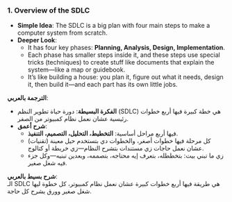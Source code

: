 ### 1. Overview of the SDLC

- **Simple Idea**: The SDLC is a big plan with four main steps to make a computer system from scratch.
- **Deeper Look**:
    - It has four key phases: **Planning, Analysis, Design, Implementation**.
    - Each phase has smaller steps inside it, and these steps use special tricks (techniques) to create stuff like documents that explain the system—like a map or guidebook.
    - It’s like building a house: you plan it, figure out what it needs, design it, then build it—and each part has its own little jobs.

**الترجمة بالعربي**:

- **الفكرة البسيطة**: دورة حياة تطوير النظم (SDLC) هي خطة كبيرة فيها أربع خطوات رئيسية عشان نعمل نظام كمبيوتر من الصفر.
- **شرح أعمق**:
    - فيها أربع مراحل أساسية: **التخطيط، التحليل، التصميم، التنفيذ**.
    - كل مرحلة فيها خطوات أصغر، والخطوات دي بتستخدم حيل معينة (تقنيات) عشان نعمل حاجات زي مستندات بتشرح النظام—زي خريطة أو كتالوج.
    - زي ما تبني بيت: بتخططله، بتعرف إيه محتاجه، بتصممه، وبعدين تبنيه—وكل جزء فيه شغل صغير.

**شرح بسيط بالعربي**:  
الـ SDLC هي طريقة فيها أربع خطوات كبيرة عشان نعمل نظام كمبيوتر، كل خطوة ليها شغل صغير وورق يشرح كل حاجة.